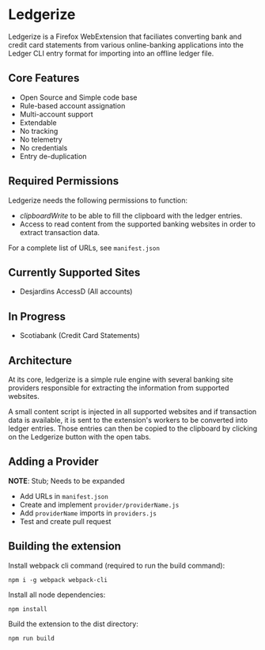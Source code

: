 # Ledgerize

Ledgerize is a Firefox WebExtension that faciliates converting bank
and credit card statements from various online-banking applications
into the Ledger CLI entry format for importing into an offline ledger
file.

## Core Features

- Open Source and Simple code base
- Rule-based account assignation
- Multi-account support
- Extendable
- No tracking
- No telemetry
- No credentials
- Entry de-duplication

## Required Permissions

Ledgerize needs the following permissions to function:

- *clipboardWrite* to be able to fill the clipboard with the ledger entries.
- Access to read content from the supported banking websites in order to extract transaction data.

For a complete list of URLs, see `manifest.json`

## Currently Supported Sites

- Desjardins AccessD (All accounts)

## In Progress

- Scotiabank (Credit Card Statements)


## Architecture

At its core, ledgerize is a simple rule engine with several banking
site providers responsible for extracting the information from
supported websites.

A small content script is injected in all supported websites and if
transaction data is available, it is sent to the extension's workers
to be converted into ledger entries. Those entries can then be copied
to the clipboard by clicking on the Ledgerize button with the open tabs.

## Adding a Provider

**NOTE**: Stub; Needs to be expanded

- Add URLs in `manifest.json`
- Create and implement `provider/providerName.js`
- Add `providerName` imports in `providers.js`
- Test and create pull request

## Building the extension

Install webpack cli command (required to run the build command):
```
npm i -g webpack webpack-cli
```
Install all node dependencies:
```
npm install
```
Build the extension to the dist directory:
```
npm run build
```
